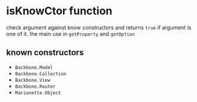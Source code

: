 # isKnowCtor function
check argument against know constructors and returns `true` if argument is one of it.
the main use in `getProperty` and `getOption`

## known constructors
* `Backbone.Model`
* `Backbone.Collection`
* `Backbone.View`
* `Backbone.Router`
* `Marionette.Object`

